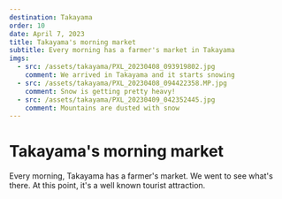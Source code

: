 ```yaml
---
destination: Takayama
order: 10
date: April 7, 2023
title: Takayama's morning market
subtitle: Every morning has a farmer's market in Takayama
imgs: 
  - src: /assets/takayama/PXL_20230408_093919802.jpg
    comment: We arrived in Takayama and it starts snowing
  - src: /assets/takayama/PXL_20230408_094422358.MP.jpg
    comment: Snow is getting pretty heavy!
  - src: /assets/takayama/PXL_20230409_042352445.jpg
    comment: Mountains are dusted with snow
---
```


# Takayama's morning market

Every morning, Takayama has a farmer's market. We went to see what's there. At this point, it's a well known tourist attraction.

